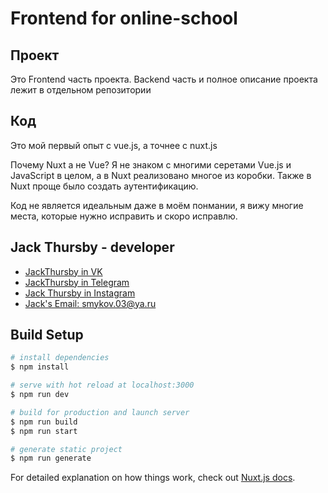 # Frontend for online-school

## Проект
Это Frontend часть проекта. Backend часть и полное описание проекта лежит в отдельном репозитории

## Код
Это мой первый опыт с vue.js, а точнее с nuxt.js

Почему Nuxt а не Vue? 
Я не знаком с многими серетами Vue.js и JavaScript в целом, а в Nuxt реализовано многое из коробки.
Также в Nuxt проще было создать аутентификацию. 

Код не является идеальным даже в моём понмании, я вижу многие места, которые нужно исправить и скоро исправлю.

## Jack Thursby - developer
* [JackThursby in VK](https://vk.com/modern_wp)
* [JackThursby in Telegram](https://t.me/jackthursby)
* [Jack Thursby in Instagram](https://instagram.com/smykov.03)
* [Jack's Email: smykov.03@ya.ru](mailto:smykov.03@ya.ru)

## Build Setup

```bash
# install dependencies
$ npm install

# serve with hot reload at localhost:3000
$ npm run dev

# build for production and launch server
$ npm run build
$ npm run start

# generate static project
$ npm run generate
```

For detailed explanation on how things work, check out [Nuxt.js docs](https://nuxtjs.org).
